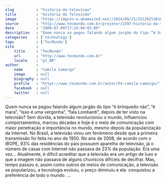 ```yaml
---
slug          : "historia-da-televisao"
title         : "História da Televisão"
image         : "https://imgnzn-a.akamaized.net//2014/09/25/25120253818180-t1200x480.jpg"
source        : "http://www.tecmundo.com.br/projetor/2397-historia-da-televisao.htm"
date          : "2009-07-09T17:24:04-03:00"
description   : "Quem nunca se pegou falando algum jargão do tipo “é brinquedo não”, “é mara”, “isso é uma vergonha”, “fala Lombardi”, depois de ter visto na televisão? Sem dúvida, a televisão revolucionou o mundo, influenciou comportamentos, marcou décadas e hoje é o meio de comunicação com maior penetração e importância no mundo, mesmo depois da popularização da Internet. No Brasil, a televisão virou um fenômeno desde que a primeira transmissão foi feita no ano de 1950. No ano de 2008, de acordo com o IBOPE, 93% das residências do país possuem aparelho de televisão, já o número de casas com Internet não passava de 23% da população. Era uma vez... Atualmente, é difícil acreditar que a televisão era um artigo de luxo e que a imagem não passava de alguns chuviscos difíceis de decifrar. Mas, tempo passou e, assim como outros de meios de comunicação, a televisão se popularizou, a tecnologia evoluiu, o preço diminuiu e ela  conquistou a preferência de todo o mundo. ..."
categories    : ['technology']
tags          : ['TecMundo']
site          :
    title     : "TecMundo"
    url       : "http://www.tecmundo.com.br"
    locale    : "pt_BR"
author        :
    name      : "Camila Camargo"
    image     : null
    biography : null
    profile   : "https://www.tecmundo.com.br/autor/54-camila-camargo/"
    facebook  : null
    twitter   : null
---
```


Quem nunca se pegou falando algum jargão do tipo “é brinquedo não”, “é mara”, “isso é uma vergonha”, “fala Lombardi”, depois de ter visto na televisão? Sem dúvida, a televisão revolucionou o mundo, influenciou comportamentos, marcou décadas e hoje é o meio de comunicação com maior penetração e importância no mundo, mesmo depois da popularização da Internet. No Brasil, a televisão virou um fenômeno desde que a primeira transmissão foi feita no ano de 1950. No ano de 2008, de acordo com o IBOPE, 93% das residências do país possuem aparelho de televisão, já o número de casas com Internet não passava de 23% da população. Era uma vez... Atualmente, é difícil acreditar que a televisão era um artigo de luxo e que a imagem não passava de alguns chuviscos difíceis de decifrar. Mas, tempo passou e, assim como outros de meios de comunicação, a televisão se popularizou, a tecnologia evoluiu, o preço diminuiu e ela  conquistou a preferência de todo o mundo. ...
